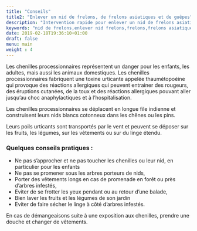 ```yaml
---
title: "Conseils"
title2: "Enlever un nid de frelons, de frelons asiatiques et de guêpes"
description: "Intervention rapide pour enlever un nid de frelons asiatiques, de frelons européens et de guêpes. Destruction rapide, toutes hauteurs. Secteur Alpes-Maritimes, Var et Monaco."
keywords: "nid de frelons,enlever nid frelons,frelons,frelons asiatiques,frelons européens,guêpes,traitement nids de frelons,alpes-maritimes,var,monaco."
date: 2019-02-18T19:36:10+01:00
draft: false
menu: main
weight : 4
---
```


<p>Les chenilles processionnaires représentent un danger pour les enfants, les adultes, mais aussi les animaux domestiques. Les chenilles processionnaires fabriquent une toxine urticante appelée thaumétopoéine qui provoque des réactions allergiques qui peuvent entrainer des rougeurs, des éruptions cutanées, de la toux et des réactions allergiques pouvant aller jusqu’au choc anaphylactiques et à l’hospitalisation.<p>

<p>Les chenilles processionnaires se déplacent en longue file indienne et construisent leurs nids blancs cotonneux dans les chênes ou les pins.</p>

<p>Leurs poils urticants sont transportés par le vent et peuvent se déposer sur les fruits, les légumes, sur les vêtements ou sur du linge étendu.</p>

<h3>Quelques conseils pratiques :</h3>

<ul>
    <li>Ne pas s’approcher et ne pas toucher les chenilles ou leur nid, en particulier pour les enfants</li>
    <li>Ne pas se promener sous les arbres porteurs de nids,</li>
    <li>Porter des vêtements longs en cas de promenade en forêt ou près d’arbres infestés,</li>
    <li>Eviter de se frotter les yeux pendant ou au retour d’une balade,</li>
    <li>Bien laver les fruits et les légumes de son jardin</li>
    <li>Eviter de faire sécher le linge à côté d’arbres infestés.</li>
</ul>

<p>En cas de démangeaisons suite à une exposition aux chenilles, prendre une douche et changer de vêtements.</p>

